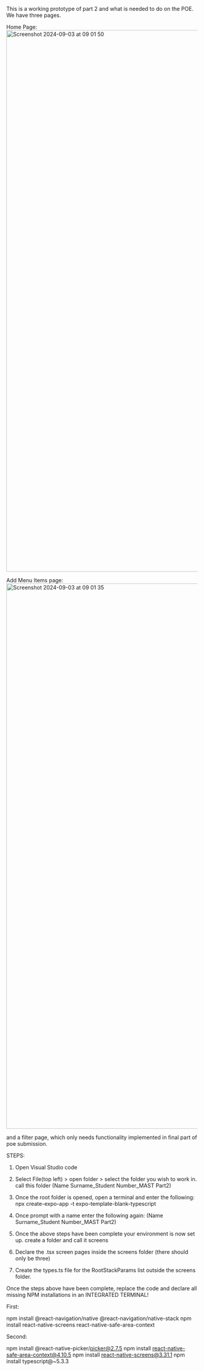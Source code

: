 This is a working prototype of part 2 and what is needed to do on the POE. We have three pages.

Home Page:
<img width="1427" alt="Screenshot 2024-09-03 at 09 01 50" src="https://github.com/user-attachments/assets/0f42e859-2fa8-4a6b-a760-84505fd3895c">

Add Menu Items page:
<img width="1437" alt="Screenshot 2024-09-03 at 09 01 35" src="https://github.com/user-attachments/assets/cf70c640-b31b-48fa-bbb7-11e05c53cd94">

and a filter page, which only needs functionality implemented in final part of poe submission. 


STEPS:
1) Open Visual Studio code
2) Select File(top left) > open folder > select the folder you wish to work in. call this folder (Name Surname_Student Number_MAST Part2)
3) Once the root folder is opened, open a terminal and enter the following: 
npx create-expo-app -t expo-template-blank-typescript

4) Once prompt with a name enter the following again:
(Name Surname_Student Number_MAST Part2)

5) Once the above steps have been complete your environment is now set up. create a folder and call it screens
6) Declare the .tsx screen pages inside the screens folder (there should only be three)
7) Create the types.ts file for the RootStackParams list outside the screens folder.

Once the steps above have been complete, replace the code and declare all missing NPM installations in an INTEGRATED TERMINAL!

First:

npm install @react-navigation/native @react-navigation/native-stack
npm install react-native-screens react-native-safe-area-context

Second:

npm install @react-native-picker/picker@2.7.5
npm install react-native-safe-area-context@4.10.5
npm install react-native-screens@3.31.1
npm install typescript@~5.3.3


